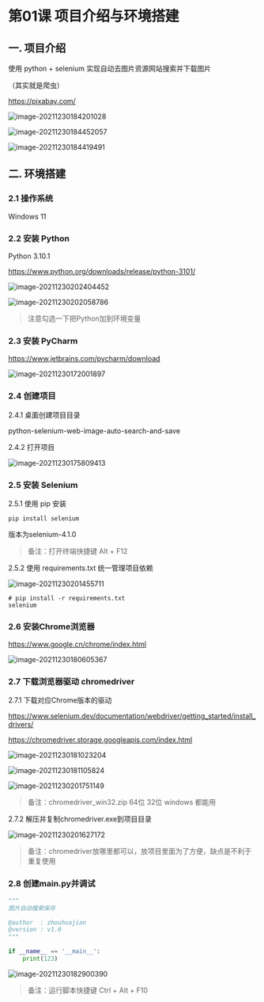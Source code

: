 # 第01课 项目介绍与环境搭建

## 一. 项目介绍

使用 python + selenium 实现自动去图片资源网站搜索并下载图片

（其实就是爬虫）

https://pixabay.com/

![image-20211230184201028](image/image-20211230184201028.png)

![image-20211230184452057](image/image-20211230184452057.png)

![image-20211230184419491](image/image-20211230184419491.png)

## 二. 环境搭建

### 2.1 操作系统

Windows 11

### 2.2 安装 Python

Python 3.10.1

https://www.python.org/downloads/release/python-3101/

![image-20211230202404452](image\image-20211230202404452.png)

![image-20211230202058786](image\image-20211230202058786.png)

> 注意勾选一下把Python加到环境变量

### 2.3 安装 PyCharm

https://www.jetbrains.com/pycharm/download

![image-20211230172001897](image/image-20211230172001897.png)

### 2.4 创建项目

2.4.1 桌面创建项目目录

python-selenium-web-image-auto-search-and-save

2.4.2 打开项目  

![image-20211230175809413](image/image-20211230175809413-16408582917481-16408582929092.png)

### 2.5 安装 Selenium

2.5.1 使用 pip 安装

`pip install selenium`

版本为selenium-4.1.0

> 备注：打开终端快捷键 Alt + F12

2.5.2 使用 requirements.txt 统一管理项目依赖

![image-20211230201455711](image/image-20211230201455711.png)

```
# pip install -r requirements.txt
selenium
```

### 2.6 安装Chrome浏览器

https://www.google.cn/chrome/index.html

![image-20211230180605367](image/image-20211230180605367.png)

### 2.7 下载浏览器驱动 chromedriver

2.7.1 下载对应Chrome版本的驱动

https://www.selenium.dev/documentation/webdriver/getting_started/install_drivers/

https://chromedriver.storage.googleapis.com/index.html

![image-20211230181023204](image/image-20211230181023204.png)

![image-20211230181105824](image/image-20211230181105824.png)

![image-20211230201751149](image\image-20211230201751149.png)

> 备注：chromedriver_win32.zip 64位 32位 windows 都能用

2.7.2 解压并复制chromedriver.exe到项目目录

![image-20211230201627172](image\image-20211230201627172.png)

> 备注：chromedriver放哪里都可以，放项目里面为了方便，缺点是不利于重复使用

### 2.8 创建main.py并调试

```python
"""
图片自动搜索保存

@author  : zhouhuajian
@version : v1.0
"""

if __name__ == '__main__':
    print(123)
```

![image-20211230182900390](image/image-20211230182900390.png)

> 备注：运行脚本快捷键 Ctrl + Alt + F10
